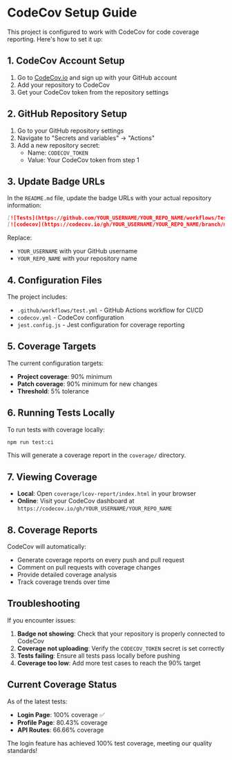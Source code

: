 # CodeCov Setup Guide

This project is configured to work with CodeCov for code coverage reporting. Here's how to set it up:

## 1. CodeCov Account Setup

1. Go to [CodeCov.io](https://codecov.io) and sign up with your GitHub account
2. Add your repository to CodeCov
3. Get your CodeCov token from the repository settings

## 2. GitHub Repository Setup

1. Go to your GitHub repository settings
2. Navigate to "Secrets and variables" → "Actions"
3. Add a new repository secret:
   - Name: `CODECOV_TOKEN`
   - Value: Your CodeCov token from step 1

## 3. Update Badge URLs

In the `README.md` file, update the badge URLs with your actual repository information:

```markdown
[![Tests](https://github.com/YOUR_USERNAME/YOUR_REPO_NAME/workflows/Test%20and%20Coverage/badge.svg)](https://github.com/YOUR_USERNAME/YOUR_REPO_NAME/actions)
[![codecov](https://codecov.io/gh/YOUR_USERNAME/YOUR_REPO_NAME/branch/main/graph/badge.svg)](https://codecov.io/gh/YOUR_USERNAME/YOUR_REPO_NAME)
```

Replace:
- `YOUR_USERNAME` with your GitHub username
- `YOUR_REPO_NAME` with your repository name

## 4. Configuration Files

The project includes:

- `.github/workflows/test.yml` - GitHub Actions workflow for CI/CD
- `codecov.yml` - CodeCov configuration
- `jest.config.js` - Jest configuration for coverage reporting

## 5. Coverage Targets

The current configuration targets:
- **Project coverage**: 90% minimum
- **Patch coverage**: 90% minimum for new changes
- **Threshold**: 5% tolerance

## 6. Running Tests Locally

To run tests with coverage locally:

```bash
npm run test:ci
```

This will generate a coverage report in the `coverage/` directory.

## 7. Viewing Coverage

- **Local**: Open `coverage/lcov-report/index.html` in your browser
- **Online**: Visit your CodeCov dashboard at `https://codecov.io/gh/YOUR_USERNAME/YOUR_REPO_NAME`

## 8. Coverage Reports

CodeCov will automatically:
- Generate coverage reports on every push and pull request
- Comment on pull requests with coverage changes
- Provide detailed coverage analysis
- Track coverage trends over time

## Troubleshooting

If you encounter issues:

1. **Badge not showing**: Check that your repository is properly connected to CodeCov
2. **Coverage not uploading**: Verify the `CODECOV_TOKEN` secret is set correctly
3. **Tests failing**: Ensure all tests pass locally before pushing
4. **Coverage too low**: Add more test cases to reach the 90% target

## Current Coverage Status

As of the latest tests:
- **Login Page**: 100% coverage ✅
- **Profile Page**: 80.43% coverage
- **API Routes**: 66.66% coverage

The login feature has achieved 100% test coverage, meeting our quality standards! 